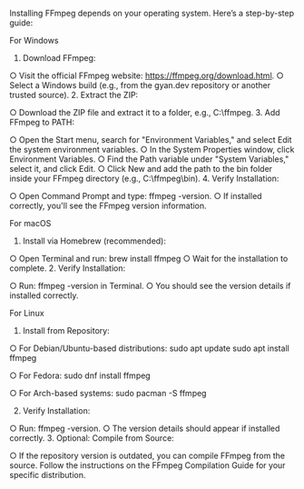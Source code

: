 Installing FFmpeg depends on your operating system. Here’s a step-by-step guide:


For Windows
1.	Download FFmpeg:

○	Visit the official FFmpeg website: https://ffmpeg.org/download.html.
○	Select a Windows build (e.g., from the gyan.dev repository or another trusted source).
2.	Extract the ZIP:

○	Download the ZIP file and extract it to a folder, e.g., C:\ffmpeg.
3.	Add FFmpeg to PATH:

○	Open the Start menu, search for "Environment Variables," and select Edit the system environment variables.
○	In the System Properties window, click Environment Variables.
○	Find the Path variable under "System Variables," select it, and click Edit.
○	Click New and add the path to the bin folder inside your FFmpeg directory (e.g.,
C:\ffmpeg\bin).
4.	Verify Installation:

○	Open Command Prompt and type: ffmpeg -version.
○	If installed correctly, you'll see the FFmpeg version information.


For macOS
1.	Install via Homebrew (recommended):


○	Open Terminal and run: brew install ffmpeg
○	Wait for the installation to complete.
2.	Verify Installation:

○	Run: ffmpeg -version in Terminal.
○	You should see the version details if installed correctly.

 
For Linux
1.	Install from Repository:

○	For Debian/Ubuntu-based distributions: sudo apt update
sudo apt install ffmpeg

○	For Fedora:
sudo dnf install ffmpeg

○	For Arch-based systems: sudo pacman -S ffmpeg


2.	Verify Installation:

○	Run: ffmpeg -version.
○	The version details should appear if installed correctly.
3.	Optional: Compile from Source:

○	If the repository version is outdated, you can compile FFmpeg from the source. Follow the instructions on the FFmpeg Compilation Guide for your specific distribution.



